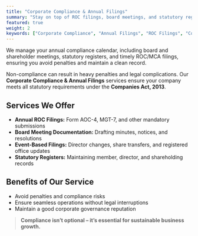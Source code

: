 ```yaml
---
title: "Corporate Compliance & Annual Filings"
summary: "Stay on top of ROC filings, board meetings, and statutory registers with ease."
featured: true
weight: 2
keywords: ["Corporate Compliance", "Annual Filings", "ROC Filings", "Companies Act Compliance", "Statutory Registers"]
---
```

We manage your annual compliance calendar, including board and shareholder meetings, statutory registers, and timely ROC/MCA filings, ensuring you avoid penalties and maintain a clean record.

Non-compliance can result in heavy penalties and legal complications. Our **Corporate Compliance & Annual Filings** services ensure your company meets all statutory requirements under the **Companies Act, 2013**.

## Services We Offer
- **Annual ROC Filings:** Form AOC-4, MGT-7, and other mandatory submissions
- **Board Meeting Documentation:** Drafting minutes, notices, and resolutions
- **Event-Based Filings:** Director changes, share transfers, and registered office updates
- **Statutory Registers:** Maintaining member, director, and shareholding records

## Benefits of Our Service
- Avoid penalties and compliance risks
- Ensure seamless operations without legal interruptions
- Maintain a good corporate governance reputation

> **Compliance isn’t optional – it’s essential for sustainable business growth.**
